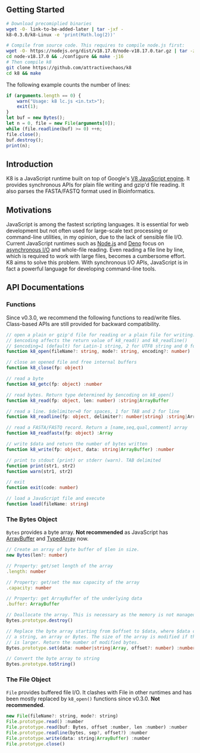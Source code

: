 ## Getting Started
```sh
# Download precomiplied binaries
wget -O- link-to-be-added-later | tar -jxf -
k8-0.3.0/k8-Linux -e 'print(Math.log(2))'

# Compile from source code. This requires to compile node.js first:
wget -O- https://nodejs.org/dist/v18.17.0/node-v18.17.0.tar.gz | tar -zxf -
cd node-v18.17.0 && ./configure && make -j16
# Then compile k8
git clone https://github.com/attractivechaos/k8
cd k8 && make
```

The following example counts the number of lines:
```javascript
if (arguments.length == 0) {
	warn("Usage: k8 lc.js <in.txt>");
	exit(1);
}
let buf = new Bytes();
let n = 0, file = new File(arguments[0]);
while (file.readline(buf) >= 0) ++n;
file.close();
buf.destroy();
print(n);
```

## Introduction

K8 is a JavaScript runtime built on top of Google's [V8 JavaScript engine][v8].
It provides synchronous APIs for plain file writing and gzip'd file reading. It
also parses the FASTA/FASTQ format used in Bioinformatics.

## Motivations

JavaScript is among the fastest scripting languages. It is essential for web
development but not often used for large-scale text processing or command-line
utilities, in my opinion, due to the lack of sensible file I/O.  Current
JavaScript runtimes such as [Node.js][node] and [Deno][deno] focus on
[asynchronous I/O][aio] and whole-file reading. Even reading a file line by
line, which is required to work with large files, becomes a cumbersome effort.
K8 aims to solve this problem. With synchronous I/O APIs, JavaScript is in fact
a powerful language for developing command-line tools.

## API Documentations

### Functions

Since v0.3.0, we recommend the following functions to read/write files.
Class-based APIs are still provided for backward compatibility.

```typescript
// open a plain or gzip'd file for reading or a plain file for writing.
// $encoding affects the return value of k8_read() and k8_readline()
// $encoding=1 (default) for Latin-1 string, 2 for UTF8 string and 0 for ArrayBuffer
function k8_open(fileName?: string, mode?: string, encoding?: number) :object

// close an opened file and free internal buffers
function k8_close(fp: object)

// read a byte
function k8_getc(fp: object) :number

// read bytes. Return type determined by $encoding on k8_open()
function k8_read(fp: object, len: number) :string|ArrayBuffer

// read a line. $delimiter=0 for spaces, 1 for TAB and 2 for line
function k8_readline(fp: object, delimiter?: number|string) :string|ArrayBuffeer

// read a FASTA/FASTQ record. Return a [name,seq,qual,comment] array
function k8_readfastx(fp: object) :Array

// write $data and return the number of bytes written
function k8_write(fp: object, data: string|ArrayBuffer) :number

// print to stdout (print) or stderr (warn). TAB delimited
function print(str1, str2)
function warn(str1, str2)

// exit
function exit(code: number)

// load a JavaScript file and execute
function load(fileName: string)
```

### The Bytes Object

`Bytes` provides a byte array. **Not recommended** as JavaScript has
[ArrayBuffer][arraybuffer] and [TypedArray][typedarray] now.

```typescript
// Create an array of byte buffer of $len in size. 
new Bytes(len?: number)

// Property: get/set length of the array
.length: number

// Property: get/set the max capacity of the array
.capacity: number

// Property: get ArrayBuffer of the underlying data
.buffer: ArrayBuffer

// Deallocate the array. This is necessary as the memory is not managed by the V8 GC.
Bytes.prototype.destroy()

// Replace the byte array starting from $offset to $data, where $data can be a number,
// a string, an array or Bytes. The size of the array is modified if the new array
// is larger. Return the number of modified bytes.
Bytes.prototype.set(data: number|string|Array, offset?: number) :number

// Convert the byte array to string
Bytes.prototype.toString()
```

### The File Object

`File` provides buffered file I/O. It clashes with File in other runtimes and
has been mostly replaced by `k8_open()` functions since v0.3.0. **Not
recommended**.

```javascript
new File(fileName?: string, mode?: string)
File.prototype.read() :number
File.prototype.read(buf: Bytes, offset :number, len :number) :number
File.prototype.readline(bytes, sep?, offset?) :number
File.prototype.write(data: string|ArrayBuffer) :number
File.prototype.close()
```

[3]: https://github.com/tlrobinson/narwhal
[4]: http://silkjs.net/
[5]: http://code.google.com/p/teajs/
[6]: https://github.com/samlecuyer/sorrow.js
[7]: http://nodejs.org/api/fs.html
[8]: http://nodejs.org/api/stream.html
[11]: https://sourceforge.net/projects/lh3/files/
[v8]: https://v8.dev
[gyp]: https://gyp.gsrc.io/
[release]: https://github.com/attractivechaos/k8/releases
[deno]: https://deno.land
[node]: https://nodejs.org/
[commjs]: https://en.wikipedia.org/wiki/CommonJS
[aio]: https://en.wikipedia.org/wiki/Asynchronous_I/O
[typedarray]: https://developer.mozilla.org/en-US/docs/Web/JavaScript/Reference/Global_Objects/TypedArray
[arraybuffer]: https://developer.mozilla.org/en-US/docs/Web/JavaScript/Reference/Global_Objects/ArrayBuffer
